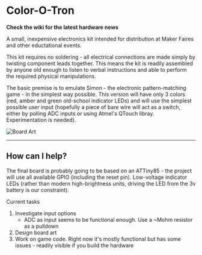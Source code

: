Color-O-Tron
============
**Check the wiki for the latest hardware news**

A small, inexpensive electronics kit intended for distribution at Maker Faires and other eductational events.

This kit requires no soldering - all electrical connections are made simply by twisting component leads together. This means the kit is readily assembled by anyone old enough to listen to verbal instructions and able to perform the required physical manipulations.

The basic premise is to emulate Simon - the electronic pattern-matching game - in the simplest way possible. This version will have only 3 colors (red, amber and green old-school indicator LEDs) and will use the simplest possible user input (hopefully a piece of bare wire will act as a switch, either by polling ADC inputs or using Atmel's QTouch libray. Experimentation is needed).

![Board Art](https://raw.githubusercontent.com/loansindi/Color-O-Tron/master/laser_cut_board.png)

---

How can I help?
-----

The final board is probably going to be based on an ATTiny85 - the project will use all available GPIO (including the reset pin). Low-voltage indicator LEDs (rather than modern high-brightness units, driving the LED from the 3v battery is our constraint).

Current tasks

1. Investigate input options
    * ADC as input seems to be functional enough. Use a ~Mohm resistor as a pulldown
2. Design board art
3. Work on game code. Right now it's mostly functional but has some issues - readily visible if you build the hardware
